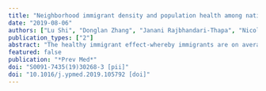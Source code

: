 ```yaml
---
title: "Neighborhood immigrant density and population health among native-born Americans"
date: "2019-08-06"
authors: ["Lu Shi", "Donglan Zhang", "Janani Rajbhandari-Thapa", "Nicole Katapodis", "Dejun Su", "Yan Li"]
publication_types: ["2"]
abstract: "The healthy immigrant effect-whereby immigrants are on average healthier than the native-born-have been well studied. However, little is known about the relationship between immigration and the health of the native-born. This study fills this important research gap by examining the association between neighborhood immigrant density and several population health measures among native-born Americans. We used data from the Los Angeles County Health Survey to analyze four individual-level health behaviors and outcomes, including regular fast food consumption, fruit and vegetable consumption, body mass index, and hypertension. We conducted multilevel logistic regressions to assess the association between neighborhood immigrant density and the four health behaviors and outcomes. The results showed that neighborhood immigrant density was negatively associated with regular fast food consumption (OR = 0.33; 95% CI, 0.18-0.59), BMI (β = -2.16, 95% CI, -3.13 to -1.19), and hypertension (OR = 0.58; 95% CI, 0.38-0.89), and positively associated with fruit/vegetable consumption (OR = 1.64; 95% CI, 1.01-2.66) among native-born Americans. In conclusion, native-born Americans who lived in a neighborhood with a high density of immigrants had healthier behaviors and better health outcomes compared to those who lived in a neighborhood with a low density of immigrants."
featured: false
publication: "*Prev Med*"
doi: "S0091-7435(19)30268-3 [pii]"
doi: "10.1016/j.ypmed.2019.105792 [doi]"
---
```

